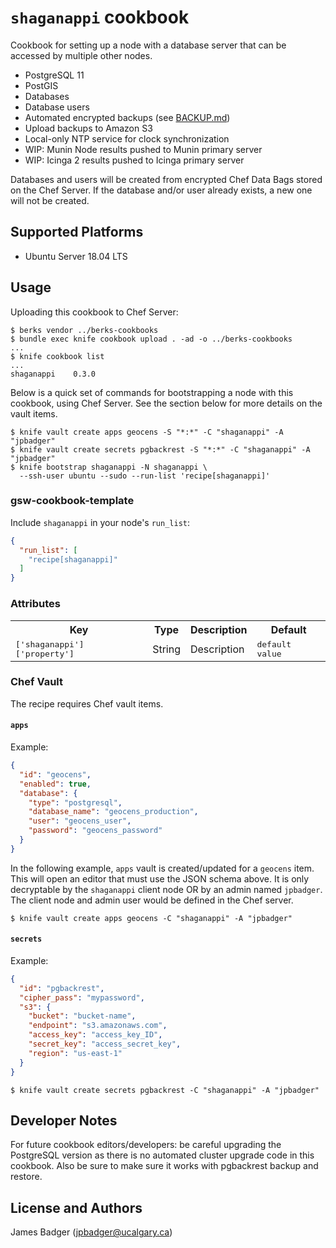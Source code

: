 # `shaganappi` cookbook

Cookbook for setting up a node with a database server that can be accessed by multiple other nodes.

* PostgreSQL 11
* PostGIS
* Databases
* Database users
* Automated encrypted backups (see [BACKUP.md](BACKUP.md))
* Upload backups to Amazon S3
* Local-only NTP service for clock synchronization
* WIP: Munin Node results pushed to Munin primary server
* WIP: Icinga 2 results pushed to Icinga primary server

Databases and users will be created from encrypted Chef Data Bags stored on the Chef Server. If the database and/or user already exists, a new one will not be created.

## Supported Platforms

* Ubuntu Server 18.04 LTS

## Usage

Uploading this cookbook to Chef Server:

```terminal
$ berks vendor ../berks-cookbooks
$ bundle exec knife cookbook upload . -ad -o ../berks-cookbooks
...
$ knife cookbook list
...
shaganappi    0.3.0
```

Below is a quick set of commands for bootstrapping a node with this cookbook, using Chef Server. See the section below for more details on the vault items.

```terminal
$ knife vault create apps geocens -S "*:*" -C "shaganappi" -A "jpbadger"
$ knife vault create secrets pgbackrest -S "*:*" -C "shaganappi" -A "jpbadger"
$ knife bootstrap shaganappi -N shaganappi \
  --ssh-user ubuntu --sudo --run-list 'recipe[shaganappi]'
```

### gsw-cookbook-template

Include `shaganappi` in your node's `run_list`:

```json
{
  "run_list": [
    "recipe[shaganappi]"
  ]
}
```

### Attributes

<table>
  <tr>
    <th>Key</th>
    <th>Type</th>
    <th>Description</th>
    <th>Default</th>
  </tr>
  <tr>
    <td><tt>['shaganappi']['property']</tt></td>
    <td>String</td>
    <td>Description</td>
    <td><tt>default value</tt></td>
  </tr>
</table>

### Chef Vault

The recipe requires Chef vault items.

#### `apps`

Example:

```json
{
  "id": "geocens",
  "enabled": true,
  "database": {
    "type": "postgresql",
    "database_name": "geocens_production",
    "user": "geocens_user",
    "password": "geocens_password"
  }
}
```

In the following example, `apps` vault is created/updated for a `geocens` item. This will open an editor that must use the JSON schema above. It is only decryptable by the `shaganappi` client node OR by an admin named `jpbadger`. The client node and admin user would be defined in the Chef server.


```terminal
$ knife vault create apps geocens -C "shaganappi" -A "jpbadger"
```

#### `secrets`

Example:

```json
{
  "id": "pgbackrest",
  "cipher_pass": "mypassword",
  "s3": {
    "bucket": "bucket-name",
    "endpoint": "s3.amazonaws.com",
    "access_key": "access_key_ID",
    "secret_key": "access_secret_key",
    "region": "us-east-1"
  }
}
```

```terminal
$ knife vault create secrets pgbackrest -C "shaganappi" -A "jpbadger"
```

## Developer Notes

For future cookbook editors/developers: be careful upgrading the PostgreSQL version as there is no automated cluster upgrade code in this cookbook. Also be sure to make sure it works with pgbackrest backup and restore.

## License and Authors

James Badger (jpbadger@ucalgary.ca)

